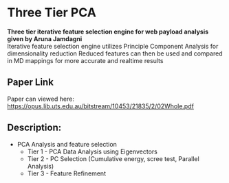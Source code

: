 # Three Tier PCA
__Three tier iterative feature selection engine for web payload analysis given by Aruna Jamdagni__  
Iterative feature selection engine utilizes Principle Component Analysis for dimensionality reduction
Reduced features can then be used and compared in MD mappings for more accurate and realtime results

## Paper Link
Paper can viewed here: https://opus.lib.uts.edu.au/bitstream/10453/21835/2/02Whole.pdf 

## Description:
* PCA Analysis and feature selection
    * Tier 1 - PCA Data Analysis using Eigenvectors
    * Tier 2 - PC Selection (Cumulative energy, scree test, Parallel Analysis)
    * Tier 3 - Feature Refinement
